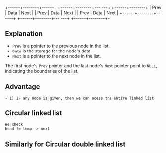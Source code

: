+------+--------+------+    +------+--------+---    ---+ +------+--------+
| Prev | Data | Next | |    Prev | Data | Next |     | Prev | Data | Next |
+------+--------+------+    +------+--------+---    ---+ +------+--------+-

## Explanation

- `Prev` is a pointer to the previous node in the list.
- `Data` is the storage for the node's data.
- `Next` is a pointer to the next node in the list.

The first node's `Prev` pointer and the last node's `Next` pointer point to `NULL`, indicating the boundaries of the list.


## Advantage 
    - 1) IF any node is given, then we can acess the entire linked list 


## Circular linked list 
    We check 
    head != temp -> next

## Similarly for Circular double linked list